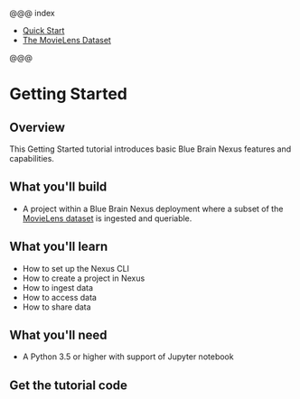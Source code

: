 @@@ index

* [Quick Start](quick-start/index.md)
* [The MovieLens Dataset](dataset/index.md)

@@@

# Getting Started


## Overview

This Getting Started tutorial introduces basic Blue Brain Nexus features and capabilities.

## What you'll build

* A project within a Blue Brain Nexus deployment where a subset of the [MovieLens dataset](http://files.grouplens.org/datasets/movielens/ml-latest-small.zip) is ingested and queriable.

## What you'll learn

* How to set up the Nexus CLI
* How to create a project in Nexus
* How to ingest data
* How to access data
* How to share data

## What you'll need

* A Python 3.5 or higher  with support of Jupyter notebook

## Get the tutorial code